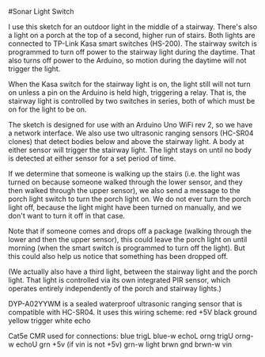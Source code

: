 #Sonar Light Switch
 
I use this sketch for an outdoor light in the middle of a stairway. 
There's also a light on a porch at the top of a second, higher run of 
stairs. Both lights are connected to TP-Link Kasa smart switches 
(HS-200). The stairway switch is programmed to turn off power to the 
stairway light during the daytime. That also turns off power to the 
Arduino, so motion during the daytime will not trigger the light. 

When the Kasa switch for the stairway light is on, the light still will 
not turn on unless a pin on the Arduino is held high, triggering a relay.
That is, the stairway light is controlled by two switches in series,
both of which must be on for the light to be on.

The sketch is designed for use with an Arduino Uno WiFi rev 2, so we have 
a network interface. We also use two ultrasonic ranging sensors (HC-SR04 
clones) that detect bodies below and above the stairway light. A body at 
either sensor will trigger the stairway light. The light stays on until 
no body is detected at either sensor for a set period of time.

If we determine that someone is walking up the stairs (i.e. the light
was turned on because someone walked through the lower sensor, and they
then walked through the upper sensor), we also send a message to the 
porch light switch to turn the porch light on. We do not ever turn the 
porch light off, because the light might have been turned on manually, 
and we don't want to turn it off in that case.
 
Note that if someone comes and drops off a package (walking through the 
lower and then the upper sensor), this could leave the porch light on 
until morning (when the smart switch is programmed to turn off the 
light). But this could also help us notice that something has been 
dropped off. 
 
(We actually also have a third light, between the stairway light and the
porch light. That light is controlled via its own integrated PIR sensor, 
which operates entirely independently of the porch and stairway lights.)

DYP-A02YYWM is a sealed waterproof ultrasonic ranging sensor that is 
compatible with HC-SR04. It uses this wiring scheme:
  red    +5V
  black  ground
  yellow trigger
  white  echo
  
Cat5e CMR used for connections:
  blue    trigL
  blue-w  echoL
  orng    trigU
  orng-w  echoU
  grn     +5v (if vin is not +5v)
  grn-w   light
  brwn    gnd
  brwn-w  vin
